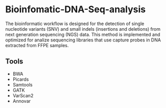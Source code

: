 # Bioinfomatic-DNA-Seq-analysis

The bioinformatic workflow is designed for the detection of single nucleotide  variants (SNV) and small indels (insertions and deletions) from next generation sequencing (NGS) data. This method is implemented and optimized for analize sequencing libraries that use capture probes in DNA extracted from FFPE samples. 

## Tools
- BWA
- Picards
- Samtools
- GATK
- VarScan2
- Annovar
